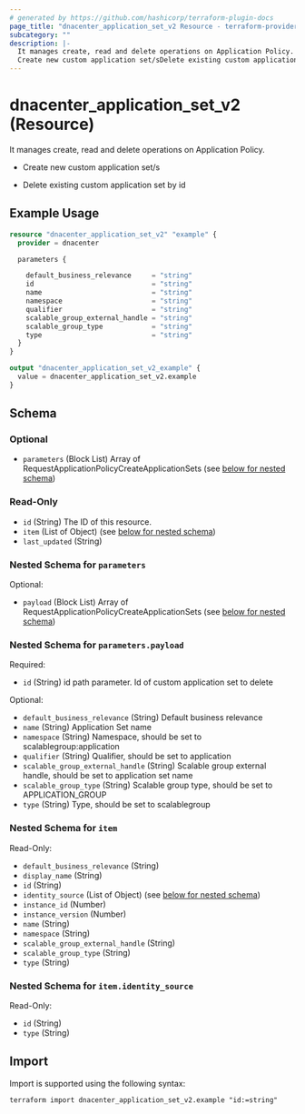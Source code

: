 ```yaml
---
# generated by https://github.com/hashicorp/terraform-plugin-docs
page_title: "dnacenter_application_set_v2 Resource - terraform-provider-dnacenter"
subcategory: ""
description: |-
  It manages create, read and delete operations on Application Policy.
  Create new custom application set/sDelete existing custom application set by id
---
```


# dnacenter_application_set_v2 (Resource)

It manages create, read and delete operations on Application Policy.

- Create new custom application set/s

- Delete existing custom application set by id

## Example Usage

```terraform
resource "dnacenter_application_set_v2" "example" {
  provider = dnacenter

  parameters {

    default_business_relevance     = "string"
    id                             = "string"
    name                           = "string"
    namespace                      = "string"
    qualifier                      = "string"
    scalable_group_external_handle = "string"
    scalable_group_type            = "string"
    type                           = "string"
  }
}

output "dnacenter_application_set_v2_example" {
  value = dnacenter_application_set_v2.example
}
```

<!-- schema generated by tfplugindocs -->
## Schema

### Optional

- `parameters` (Block List) Array of RequestApplicationPolicyCreateApplicationSets (see [below for nested schema](#nestedblock--parameters))

### Read-Only

- `id` (String) The ID of this resource.
- `item` (List of Object) (see [below for nested schema](#nestedatt--item))
- `last_updated` (String)

<a id="nestedblock--parameters"></a>
### Nested Schema for `parameters`

Optional:

- `payload` (Block List) Array of RequestApplicationPolicyCreateApplicationSets (see [below for nested schema](#nestedblock--parameters--payload))

<a id="nestedblock--parameters--payload"></a>
### Nested Schema for `parameters.payload`

Required:

- `id` (String) id path parameter. Id of custom application set to delete

Optional:

- `default_business_relevance` (String) Default business relevance
- `name` (String) Application Set name
- `namespace` (String) Namespace, should be set to scalablegroup:application
- `qualifier` (String) Qualifier, should be set to application
- `scalable_group_external_handle` (String) Scalable group external handle, should be set to application set name
- `scalable_group_type` (String) Scalable group type, should be set to APPLICATION_GROUP
- `type` (String) Type, should be set to scalablegroup



<a id="nestedatt--item"></a>
### Nested Schema for `item`

Read-Only:

- `default_business_relevance` (String)
- `display_name` (String)
- `id` (String)
- `identity_source` (List of Object) (see [below for nested schema](#nestedobjatt--item--identity_source))
- `instance_id` (Number)
- `instance_version` (Number)
- `name` (String)
- `namespace` (String)
- `scalable_group_external_handle` (String)
- `scalable_group_type` (String)
- `type` (String)

<a id="nestedobjatt--item--identity_source"></a>
### Nested Schema for `item.identity_source`

Read-Only:

- `id` (String)
- `type` (String)

## Import

Import is supported using the following syntax:

```shell
terraform import dnacenter_application_set_v2.example "id:=string"
```

